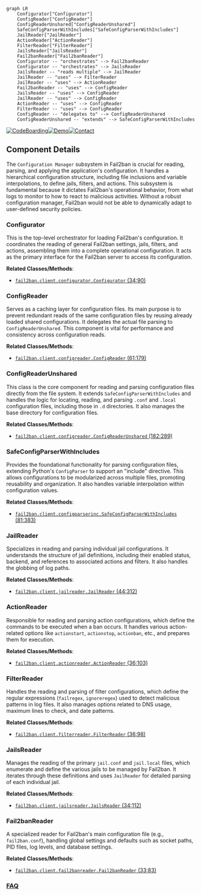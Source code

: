 ```mermaid
graph LR
    Configurator["Configurator"]
    ConfigReader["ConfigReader"]
    ConfigReaderUnshared["ConfigReaderUnshared"]
    SafeConfigParserWithIncludes["SafeConfigParserWithIncludes"]
    JailReader["JailReader"]
    ActionReader["ActionReader"]
    FilterReader["FilterReader"]
    JailsReader["JailsReader"]
    Fail2banReader["Fail2banReader"]
    Configurator -- "orchestrates" --> Fail2banReader
    Configurator -- "orchestrates" --> JailsReader
    JailsReader -- "reads multiple" --> JailReader
    JailReader -- "uses" --> FilterReader
    JailReader -- "uses" --> ActionReader
    Fail2banReader -- "uses" --> ConfigReader
    JailsReader -- "uses" --> ConfigReader
    JailReader -- "uses" --> ConfigReader
    ActionReader -- "uses" --> ConfigReader
    FilterReader -- "uses" --> ConfigReader
    ConfigReader -- "delegates to" --> ConfigReaderUnshared
    ConfigReaderUnshared -- "extends" --> SafeConfigParserWithIncludes
```
[![CodeBoarding](https://img.shields.io/badge/Generated%20by-CodeBoarding-9cf?style=flat-square)](https://github.com/CodeBoarding/GeneratedOnBoardings)[![Demo](https://img.shields.io/badge/Try%20our-Demo-blue?style=flat-square)](https://www.codeboarding.org/demo)[![Contact](https://img.shields.io/badge/Contact%20us%20-%20contact@codeboarding.org-lightgrey?style=flat-square)](mailto:contact@codeboarding.org)

## Component Details

The `Configuration Manager` subsystem in Fail2ban is crucial for reading, parsing, and applying the application's configuration. It handles a hierarchical configuration structure, including file inclusions and variable interpolations, to define jails, filters, and actions. This subsystem is fundamental because it dictates Fail2ban's operational behavior, from what logs to monitor to how to react to malicious activities. Without a robust configuration manager, Fail2ban would not be able to dynamically adapt to user-defined security policies.

### Configurator
This is the top-level orchestrator for loading Fail2ban's configuration. It coordinates the reading of general Fail2ban settings, jails, filters, and actions, assembling them into a complete operational configuration. It acts as the primary interface for the Fail2ban server to access its configuration.


**Related Classes/Methods**:

- <a href="https://github.com/fail2ban/fail2ban/blob/master/fail2ban/client/configurator.py#L34-L90" target="_blank" rel="noopener noreferrer">`fail2ban.client.configurator.Configurator` (34:90)</a>


### ConfigReader
Serves as a caching layer for configuration files. Its main purpose is to prevent redundant reads of the same configuration files by reusing already loaded shared configurations. It delegates the actual file parsing to `ConfigReaderUnshared`. This component is vital for performance and consistency across configuration reads.


**Related Classes/Methods**:

- <a href="https://github.com/fail2ban/fail2ban/blob/master/fail2ban/client/configreader.py#L61-L179" target="_blank" rel="noopener noreferrer">`fail2ban.client.configreader.ConfigReader` (61:179)</a>


### ConfigReaderUnshared
This class is the core component for reading and parsing configuration files directly from the file system. It extends `SafeConfigParserWithIncludes` and handles the logic for locating, reading, and parsing `.conf` and `.local` configuration files, including those in `.d` directories. It also manages the base directory for configuration files.


**Related Classes/Methods**:

- <a href="https://github.com/fail2ban/fail2ban/blob/master/fail2ban/client/configreader.py#L182-L289" target="_blank" rel="noopener noreferrer">`fail2ban.client.configreader.ConfigReaderUnshared` (182:289)</a>


### SafeConfigParserWithIncludes
Provides the foundational functionality for parsing configuration files, extending Python's `ConfigParser` to support an "include" directive. This allows configurations to be modularized across multiple files, promoting reusability and organization. It also handles variable interpolation within configuration values.


**Related Classes/Methods**:

- <a href="https://github.com/fail2ban/fail2ban/blob/master/fail2ban/client/configparserinc.py#L81-L383" target="_blank" rel="noopener noreferrer">`fail2ban.client.configparserinc.SafeConfigParserWithIncludes` (81:383)</a>


### JailReader
Specializes in reading and parsing individual jail configurations. It understands the structure of jail definitions, including their enabled status, backend, and references to associated actions and filters. It also handles the globbing of log paths.


**Related Classes/Methods**:

- <a href="https://github.com/fail2ban/fail2ban/blob/master/fail2ban/client/jailreader.py#L44-L312" target="_blank" rel="noopener noreferrer">`fail2ban.client.jailreader.JailReader` (44:312)</a>


### ActionReader
Responsible for reading and parsing action configurations, which define the commands to be executed when a ban occurs. It handles various action-related options like `actionstart`, `actionstop`, `actionban`, etc., and prepares them for execution.


**Related Classes/Methods**:

- <a href="https://github.com/fail2ban/fail2ban/blob/master/fail2ban/client/actionreader.py#L36-L103" target="_blank" rel="noopener noreferrer">`fail2ban.client.actionreader.ActionReader` (36:103)</a>


### FilterReader
Handles the reading and parsing of filter configurations, which define the regular expressions (`failregex`, `ignoreregex`) used to detect malicious patterns in log files. It also manages options related to DNS usage, maximum lines to check, and date patterns.


**Related Classes/Methods**:

- <a href="https://github.com/fail2ban/fail2ban/blob/master/fail2ban/client/filterreader.py#L36-L98" target="_blank" rel="noopener noreferrer">`fail2ban.client.filterreader.FilterReader` (36:98)</a>


### JailsReader
Manages the reading of the primary `jail.conf` and `jail.local` files, which enumerate and define the various jails to be managed by Fail2ban. It iterates through these definitions and uses `JailReader` for detailed parsing of each individual jail.


**Related Classes/Methods**:

- <a href="https://github.com/fail2ban/fail2ban/blob/master/fail2ban/client/jailsreader.py#L34-L112" target="_blank" rel="noopener noreferrer">`fail2ban.client.jailsreader.JailsReader` (34:112)</a>


### Fail2banReader
A specialized reader for Fail2ban's main configuration file (e.g., `fail2ban.conf`), handling global settings and defaults such as socket paths, PID files, log levels, and database settings.


**Related Classes/Methods**:

- <a href="https://github.com/fail2ban/fail2ban/blob/master/fail2ban/client/fail2banreader.py#L33-L83" target="_blank" rel="noopener noreferrer">`fail2ban.client.fail2banreader.Fail2banReader` (33:83)</a>




### [FAQ](https://github.com/CodeBoarding/GeneratedOnBoardings/tree/main?tab=readme-ov-file#faq)